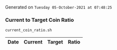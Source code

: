 Generated on `Tuesday 05-October-2021 at 07:48:25`

### Current to Target Coin Ratio
`current_coin_ratio.sh`

Date|Current|Target|Ratio
---|---|---|---
